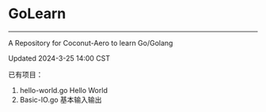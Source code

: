 # GoLearn

-----------------------------------------------------

A Repository for Coconut-Aero to learn Go/Golang

Updated 2024-3-25 14:00 CST

已有项目：

1. hello-world.go Hello World
2. Basic-IO.go 基本输入输出
